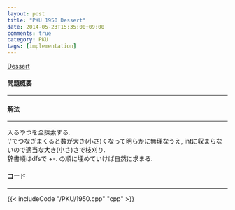 ```yaml
---
layout: post
title: "PKU 1950 Dessert"
date: 2014-05-23T15:35:00+09:00
comments: true
category: PKU
tags: [implementation]
---
```


[Dessert](http://poj.org/problem?id=1950)

#### 問題概要

****

#### 解法

****

入るやつを全探索する.  
'.'でつなぎまくると数が大き(小さ)くなって明らかに無理なうえ, intに収まらないので適当な大き(小さ)さで枝刈り.  
辞書順はdfsで +-. の順に埋めていけば自然に求まる.  

#### コード

****

{{< includeCode "/PKU/1950.cpp" "cpp" >}}
